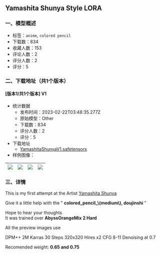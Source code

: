 ## Yamashita Shunya Style LORA
### 一、模型概述

- 标签：`anime`, `colored pencil`
- 下载数：834
- 收藏人数：153
- 评论人数：2
- 评分人数：2
- 评分：5

### 二、下载地址（共1个版本）

#### [版本1/共1个版本] V1

- 统计数据
  - 发布时间：2023-02-22T03:48:35.277Z
  - 原始模型：Other
  - 下载数：834
  - 评分人数：2
  - 评分：5
- 下载地址
  - [YamashitaShunyaV1.safetensors](https://civitai.com/api/download/models/11088)
- 样例图像：

| <img src="https://image.civitai.com/xG1nkqKTMzGDvpLrqFT7WA/47ce1440-556d-40c2-0b26-793922ee5c00/width=450/106908.jpeg" /> | <img src="https://image.civitai.com/xG1nkqKTMzGDvpLrqFT7WA/a26379e1-8a6d-4039-01b7-77497e144500/width=450/106924.jpeg" /> | <img src="https://image.civitai.com/xG1nkqKTMzGDvpLrqFT7WA/e3c037b6-010b-48f1-e1d4-e799bef68e00/width=450/106923.jpeg" /> | <img src="https://image.civitai.com/xG1nkqKTMzGDvpLrqFT7WA/66ed2076-50e9-43f1-4475-44ad4fb55900/width=450/106922.jpeg" /> |
| ---- | ---- | ---- | ---- |


### 三、详情
<p>This is my first attempt at the Artist <u>Yamashita Shunya</u></p><p>Give it a little help with the " <strong>colored_pencil_\(medium\), doujinshi </strong>"</p><p>Hope to hear your thoughts <br />It was trained over <strong>AbyssOrangeMix 2 Hard</strong></p><p>All the preview images use</p><p>DPM++ 2M Karras 30 Steps 320x320 Hires x2 CFG 8-11 Denoising at 0.7</p><p>Recomended weight: <strong>0.65 and 0.75</strong></p>